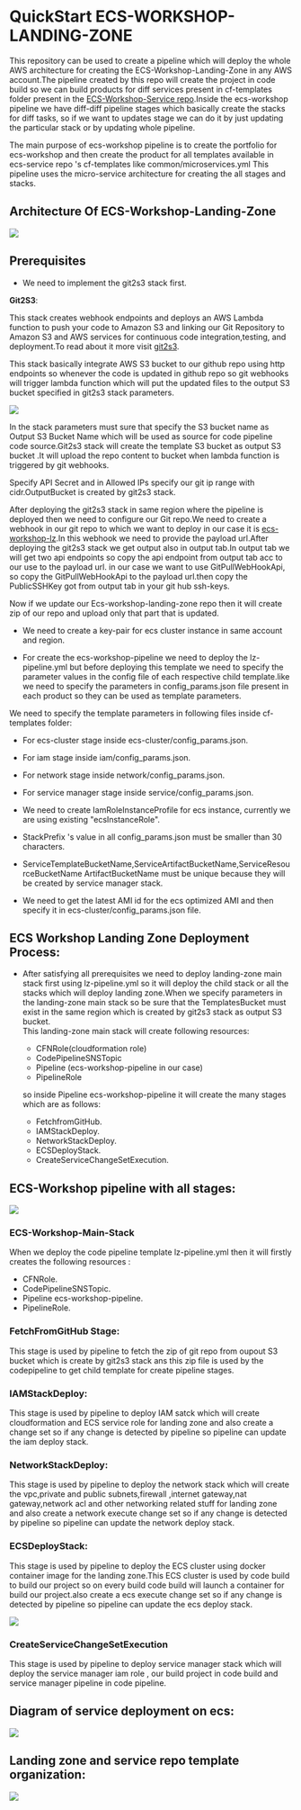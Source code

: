 # QuickStart ECS-WORKSHOP-LANDING-ZONE

This repository can be used to create a pipeline which will deploy the whole AWS architecture for 
creating the ECS-Workshop-Landing-Zone in any AWS account.The pipeline created by this repo will 
create the project in code build so we can build products for diff services present in cf-templates folder 
present in the [ECS-Workshop-Service repo](https://github.com/Flux7Labs/ecs-workshop-service).Inside the 
ecs-workshop pipeline we have diff-diff pipeline stages which basically create the stacks for 
diff tasks, so if we want to updates stage we can do it by just updating the particular stack 
or by updating whole pipeline.

The main purpose of ecs-workshop pipeline is to create the portfolio for ecs-workshop and then create
the product for all templates available in ecs-service repo 's cf-templates like common/microservices.yml
This pipeline uses the micro-service architecture for creating the all stages and stacks.
 
## Architecture Of  ECS-Workshop-Landing-Zone

![](images/ecs-workshop-lz-arch.png)

## Prerequisites 

* We need to implement the git2s3 stack first.

**Git2S3**:
    
This stack creates webhook endpoints and deploys an AWS Lambda function to push
your code to Amazon S3 and linking our Git Repository to Amazon S3 and AWS services for continuous code 
integration,testing, and deployment.To read about it more visit [git2s3](https://github.com/aws-quickstart/quickstart-git2s3).
     
This stack basically integrate AWS S3 bucket to our github repo using http endpoints so whenever
the code is updated in github repo so git webhooks will trigger lambda function which will put the updated files to 
the output S3 bucket specified in git2s3 stack parameters. 
 
![](images/git2s3-arch.png) 

In the stack parameters must sure that specify the S3 bucket name as Output S3 Bucket Name which will be used as source for code 
pipeline code source.Git2s3 stack will create the template S3 bucket as output S3 bucket .It will upload the repo content to bucket when lambda function is
triggered by git webhooks. 

Specify API Secret and in Allowed IPs specify our git ip range with cidr.OutputBucket is created by git2s3 stack.
 
After deploying the git2s3 stack in same region where the pipeline is deployed then we need to configure
our Git repo.We need to create a webhook in our git repo to which we want to deploy in our case it is 
[ecs-workshop-lz](https://github.com/Flux7Labs/ecs-workshop-lz).In this webhook we need to provide the payload
url.After deploying the git2s3 stack we get output also in output tab.In output tab we will get two api endpoints
so copy the api endpoint from output tab acc to our use to the payload url. in our case we want to use
GitPullWebHookApi, so copy the GitPullWebHookApi to the payload url.then copy the PublicSSHKey got from output tab in 
your git hub ssh-keys.
 
Now if we update our Ecs-workshop-landing-zone repo then it will create zip of our repo and upload only that part
that is updated.  

* We need to create a key-pair for ecs cluster instance in same account and region.
 
* For create the ecs-workshop-pipeline we need to deploy the lz-pipeline.yml but before deploying this template
  we need to specify the parameter values in the config file of each respective child template.like we need to 
  specify the parameters in config_params.json file present in each product so they can be used as template 
  parameters.

We need to specify the template parameters in following files inside cf-templates folder:

* For ecs-cluster stage inside ecs-cluster/config_params.json.
* For iam stage inside iam/config_params.json.
* For network stage inside network/config_params.json.
* For service manager stage inside service/config_params.json.

* We need to create IamRoleInstanceProfile for ecs instance, currently we are using existing "ecsInstanceRole".
* StackPrefix 's value in all config_params.json must be smaller than 30 characters.
* ServiceTemplateBucketName,ServiceArtifactBucketName,ServiceResourceBucketName
  ArtifactBucketName  must be unique because they will be created by service manager stack.
* We need to get the latest AMI id for the ecs optimized AMI and then specify it in ecs-cluster/config_params.json file.   
  

## ECS Workshop Landing Zone Deployment Process:

* After satisfying all prerequisites we need to deploy landing-zone main stack first using  lz-pipeline.yml 
  so it will deploy the child stack or all the stacks which will deploy landing zone.When we specify parameters in 
  the landing-zone main stack so be sure that the TemplatesBucket must exist in the same region which is created
  by git2s3 stack as output S3 bucket.  
  This landing-zone main stack will create following resources:
  * CFNRole(cloudformation role)
  * CodePipelineSNSTopic
  * Pipeline (ecs-workshop-pipeline in our case)
  * PipelineRole
  
  so inside Pipeline ecs-workshop-pipeline it will create the many stages which are as follows:
  * FetchfromGitHub.
  * IAMStackDeploy.
  * NetworkStackDeploy.
  * ECSDeployStack.
  * CreateServiceChangeSetExecution.

## ECS-Workshop pipeline with all stages:

![](images/aws-amazon-codepipeline.png)

### ECS-Workshop-Main-Stack

When we deploy the code pipeline template lz-pipeline.yml then it will firstly creates the following
resources :

* CFNRole.
* CodePipelineSNSTopic.
* Pipeline ecs-workshop-pipeline.
* PipelineRole.

### FetchFromGitHub Stage:
    
This stage is used by pipeline to fetch the zip of git repo from oupout S3 bucket which is create by git2s3 stack
ans this zip file is used by the codepipeline to get child template for create pipeline stages.
    
### IAMStackDeploy:
    
This stage is used by pipeline to deploy IAM satck which will create cloudformation and  ECS service role for landing zone
and also create a change set so if any change is detected by pipeline so pipeline can update the iam deploy stack.

### NetworkStackDeploy:
    
This stage is used by pipeline to deploy the network stack which will create the vpc,private and public subnets,firewall
,internet gateway,nat gateway,network acl and other networking related stuff for landing zone and also create
a network execute change set so if any change is detected by pipeline so pipeline can update the network deploy stack.

### ECSDeployStack:

This stage is used by pipeline to deploy the ECS cluster using docker container image for the landing
zone.This ECS cluster is used by code build to build our project so on every build code build will 
launch a container for build our project.also create a ecs execute change set so if any change is detected 
by pipeline so pipeline can update the ecs deploy stack.


![](images/ecs-cluster.png)


### CreateServiceChangeSetExecution

This stage is used by pipeline to deploy service manager stack which will deploy the service manager iam role
, our build project in code build and service manager pipeline in code pipeline.
## Diagram of service deployment on ecs:

![](images/service-deploy-on-ecs.png)

## Landing zone and service repo template organization:

![](images/lz-and-service-repo--template-organization.png)
 



 



































